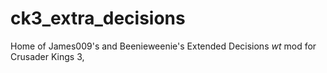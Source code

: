 # ck3_extra_decisions
Home of James009's and Beenieweenie's Extended Decisions *wt* mod for Crusader Kings 3,
